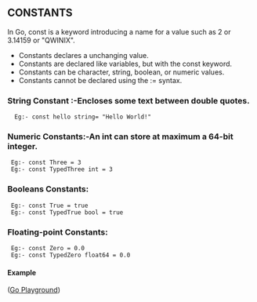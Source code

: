 ## CONSTANTS

In Go, const is a keyword introducing a name for a value such as 2 or 3.14159 or "QWINIX".
* Constants declares a unchanging value.
* Constants are declared like variables, but with the const keyword.
* Constants can be character, string, boolean, or numeric values.
* Constants cannot be declared using the := syntax.

### String Constant :-Encloses some text between double quotes.
      Eg:- const hello string= "Hello World!"

### Numeric Constants:-An int can store at maximum a 64-bit integer.
     Eg:- const Three = 3
     Eg:- const TypedThree int = 3

### Booleans Constants:
     Eg:- const True = true
     Eg:- const TypedTrue bool = true

### Floating-point Constants:
     Eg:- const Zero = 0.0
     Eg:- const TypedZero float64 = 0.0

#### Example
([Go Playground](http://play.golang.org/p/ybcIb6Toy3))

